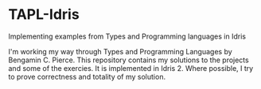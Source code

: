 # TAPL-Idris
Implementing examples from Types and Programming languages in Idris

I'm working my way through Types and Programming Languages by Bengamin C. Pierce. This repository contains my solutions to the projects and some of the exercies. It is implemented in Idris 2. Where possible, I try to prove correctness and totality of my solution.
